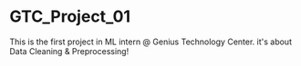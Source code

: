 # GTC_Project_01
This is the first project in ML intern @ Genius Technology Center. it's about Data Cleaning &amp; Preprocessing!
